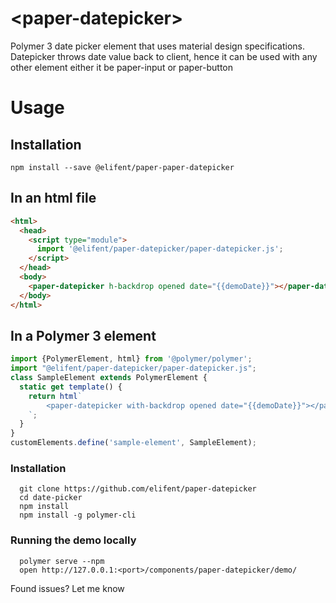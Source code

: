 # \<paper-datepicker\>

Polymer 3 date picker element that uses material design specifications. Datepicker throws date value back to client, hence it can be used with any other element either it be paper-input or paper-button

# Usage

## Installation

```
npm install --save @elifent/paper-paper-datepicker
```

## In an html file

```html
<html>
  <head>
    <script type="module">
      import '@elifent/paper-datepicker/paper-datepicker.js';
    </script>
  </head>
  <body>
    <paper-datepicker h-backdrop opened date="{{demoDate}}"></paper-datepicker>
  </body>
</html>
```

## In a Polymer 3 element

```js
import {PolymerElement, html} from '@polymer/polymer';
import "@elifent/paper-datepicker/paper-datepicker.js";
class SampleElement extends PolymerElement {
  static get template() {
    return html`
        <paper-datepicker with-backdrop opened date="{{demoDate}}"></paper-datepicker>
    `;
  }
}
customElements.define('sample-element', SampleElement);
```

### Installation

```
  git clone https://github.com/elifent/paper-datepicker
  cd date-picker
  npm install
  npm install -g polymer-cli
```

### Running the demo locally

```
  polymer serve --npm
  open http://127.0.0.1:<port>/components/paper-datepicker/demo/

```

Found issues? Let me know

